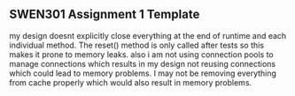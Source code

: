 ## SWEN301 Assignment 1 Template

my design doesnt explicitly close everything at the end of runtime and each individual method. The reset() method is only called after tests so this makes it prone to memory leaks.
also i am not using connection pools to manage connections which results in my design not reusing connections which could lead to memory problems.
 I may not be removing everything from cache properly which would also result in memory problems.

